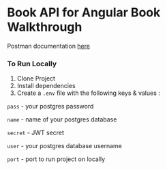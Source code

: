 # Book API for Angular Book Walkthrough

Postman documentation [here](https://documenter.getpostman.com/view/4045844/S1a1aU1e?version=latest)

### To Run Locally

1. Clone Project
2. Install dependencies
3. Create a `.env` file with the following keys & values : 

`pass` - your postgres password 

`name` - name of your postgres database

`secret` - JWT secret

`user` - your postgres database username
 
`port` - port to run project on locally
